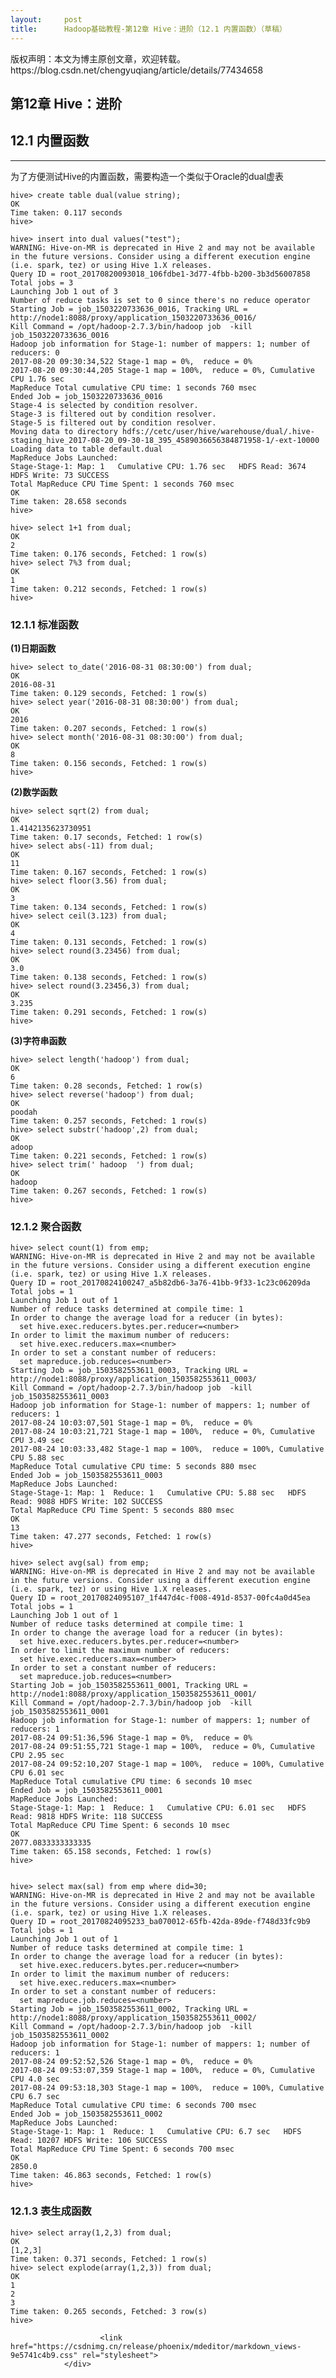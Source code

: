 ```yaml
---
layout:     post
title:      Hadoop基础教程-第12章 Hive：进阶（12.1 内置函数）（草稿）
---
```

<div id="article_content" class="article_content clearfix csdn-tracking-statistics" data-pid="blog" data-mod="popu_307" data-dsm="post">
								<div class="article-copyright">
					版权声明：本文为博主原创文章，欢迎转载。					https://blog.csdn.net/chengyuqiang/article/details/77434658				</div>
								            <div id="content_views" class="markdown_views prism-atom-one-dark">
							<!-- flowchart 箭头图标 勿删 -->
							<svg xmlns="http://www.w3.org/2000/svg" style="display: none;"><path stroke-linecap="round" d="M5,0 0,2.5 5,5z" id="raphael-marker-block" style="-webkit-tap-highlight-color: rgba(0, 0, 0, 0);"></path></svg>
							<h2 id="第12章-hive进阶">第12章 Hive：进阶</h2>



<h2 id="121-内置函数">12.1 内置函数</h2>

<hr>

<p>为了方便测试Hive的内置函数，需要构造一个类似于Oracle的dual虚表</p>



<pre class="prettyprint"><code class=" hljs cs">hive&gt; create table dual(<span class="hljs-keyword">value</span> <span class="hljs-keyword">string</span>);
OK
Time taken: <span class="hljs-number">0.117</span> seconds
hive&gt;</code></pre>



<pre class="prettyprint"><code class=" hljs vhdl">hive&gt; insert into dual values(<span class="hljs-string">"test"</span>);
WARNING: Hive-<span class="hljs-keyword">on</span>-MR <span class="hljs-keyword">is</span> deprecated <span class="hljs-keyword">in</span> Hive <span class="hljs-number">2</span> <span class="hljs-keyword">and</span> may <span class="hljs-keyword">not</span> be available <span class="hljs-keyword">in</span> the future versions. Consider using a different execution engine (i.e. spark, tez) <span class="hljs-keyword">or</span> using Hive <span class="hljs-number">1.</span>X releases.
Query ID = root_20170820093018_106fdbe1-<span class="hljs-number">3</span>d77-<span class="hljs-number">4</span>fbb-b200-<span class="hljs-number">3</span>b3d56007858
Total jobs = <span class="hljs-number">3</span>
Launching Job <span class="hljs-number">1</span> <span class="hljs-keyword">out</span> <span class="hljs-keyword">of</span> <span class="hljs-number">3</span>
Number <span class="hljs-keyword">of</span> reduce tasks <span class="hljs-keyword">is</span> set <span class="hljs-keyword">to</span> <span class="hljs-number">0</span> since there<span class="hljs-attribute">'s</span> no reduce operator
Starting Job = job_1503220733636_0016, Tracking URL = http://node1:<span class="hljs-number">8088</span>/proxy/application_1503220733636_0016/
Kill Command = /opt/hadoop-<span class="hljs-number">2.7</span><span class="hljs-number">.3</span>/bin/hadoop job  -kill job_1503220733636_0016
Hadoop job information <span class="hljs-keyword">for</span> Stage-<span class="hljs-number">1</span>: number <span class="hljs-keyword">of</span> mappers: <span class="hljs-number">1</span>; number <span class="hljs-keyword">of</span> reducers: <span class="hljs-number">0</span>
<span class="hljs-number">2017</span>-<span class="hljs-number">08</span>-<span class="hljs-number">20</span> <span class="hljs-number">09</span>:<span class="hljs-number">30</span>:<span class="hljs-number">34</span>,<span class="hljs-number">522</span> Stage-<span class="hljs-number">1</span> <span class="hljs-keyword">map</span> = <span class="hljs-number">0</span>%,  reduce = <span class="hljs-number">0</span>%
<span class="hljs-number">2017</span>-<span class="hljs-number">08</span>-<span class="hljs-number">20</span> <span class="hljs-number">09</span>:<span class="hljs-number">30</span>:<span class="hljs-number">44</span>,<span class="hljs-number">205</span> Stage-<span class="hljs-number">1</span> <span class="hljs-keyword">map</span> = <span class="hljs-number">100</span>%,  reduce = <span class="hljs-number">0</span>%, Cumulative CPU <span class="hljs-number">1.76</span> sec
MapReduce Total cumulative CPU <span class="hljs-typename">time</span>: <span class="hljs-number">1</span> seconds <span class="hljs-number">760</span> msec
Ended Job = job_1503220733636_0016
Stage-<span class="hljs-number">4</span> <span class="hljs-keyword">is</span> selected by condition resolver.
Stage-<span class="hljs-number">3</span> <span class="hljs-keyword">is</span> filtered <span class="hljs-keyword">out</span> by condition resolver.
Stage-<span class="hljs-number">5</span> <span class="hljs-keyword">is</span> filtered <span class="hljs-keyword">out</span> by condition resolver.
Moving data <span class="hljs-keyword">to</span> directory hdfs://cetc/user/hive/warehouse/dual/.hive-staging_hive_2017-<span class="hljs-number">08</span>-<span class="hljs-number">20</span>_09-<span class="hljs-number">30</span>-<span class="hljs-number">18</span>_395_4589036656384871958-<span class="hljs-number">1</span>/-ext-<span class="hljs-number">10000</span>
Loading data <span class="hljs-keyword">to</span> table <span class="hljs-keyword">default</span>.dual
MapReduce Jobs Launched: 
Stage-Stage-<span class="hljs-number">1</span>: <span class="hljs-keyword">Map</span>: <span class="hljs-number">1</span>   Cumulative CPU: <span class="hljs-number">1.76</span> sec   HDFS Read: <span class="hljs-number">3674</span> HDFS Write: <span class="hljs-number">73</span> SUCCESS
Total MapReduce CPU <span class="hljs-typename">Time</span> Spent: <span class="hljs-number">1</span> seconds <span class="hljs-number">760</span> msec
OK
<span class="hljs-typename">Time</span> taken: <span class="hljs-number">28.658</span> seconds
hive&gt;</code></pre>



<pre class="prettyprint"><code class=" hljs cs">hive&gt; <span class="hljs-keyword">select</span> <span class="hljs-number">1</span>+<span class="hljs-number">1</span> <span class="hljs-keyword">from</span> dual;
OK
<span class="hljs-number">2</span>
Time taken: <span class="hljs-number">0.176</span> seconds, Fetched: <span class="hljs-number">1</span> row(s)
hive&gt; <span class="hljs-keyword">select</span> <span class="hljs-number">7</span>%<span class="hljs-number">3</span> <span class="hljs-keyword">from</span> dual;
OK
<span class="hljs-number">1</span>
Time taken: <span class="hljs-number">0.212</span> seconds, Fetched: <span class="hljs-number">1</span> row(s)
hive&gt;</code></pre>



<h3 id="1211-标准函数">12.1.1 标准函数</h3>

<p><strong>(1)日期函数</strong></p>



<pre class="prettyprint"><code class=" hljs cs">hive&gt; <span class="hljs-keyword">select</span> to_date(<span class="hljs-string">'2016-08-31 08:30:00'</span>) <span class="hljs-keyword">from</span> dual;
OK
<span class="hljs-number">2016</span>-<span class="hljs-number">08</span>-<span class="hljs-number">31</span>
Time taken: <span class="hljs-number">0.129</span> seconds, Fetched: <span class="hljs-number">1</span> row(s) 
hive&gt; <span class="hljs-keyword">select</span> year(<span class="hljs-string">'2016-08-31 08:30:00'</span>) <span class="hljs-keyword">from</span> dual;
OK
<span class="hljs-number">2016</span>
Time taken: <span class="hljs-number">0.207</span> seconds, Fetched: <span class="hljs-number">1</span> row(s)
hive&gt; <span class="hljs-keyword">select</span> month(<span class="hljs-string">'2016-08-31 08:30:00'</span>) <span class="hljs-keyword">from</span> dual;
OK
<span class="hljs-number">8</span>
Time taken: <span class="hljs-number">0.156</span> seconds, Fetched: <span class="hljs-number">1</span> row(s)
hive&gt; </code></pre>

<p><strong>(2)数学函数</strong></p>



<pre class="prettyprint"><code class=" hljs vbscript">hive&gt; <span class="hljs-keyword">select</span> sqrt(<span class="hljs-number">2</span>) from dual;
OK
<span class="hljs-number">1.4142135623730951</span>
<span class="hljs-built_in">Time</span> taken: <span class="hljs-number">0.17</span> seconds, Fetched: <span class="hljs-number">1</span> row(s) 
hive&gt; <span class="hljs-keyword">select</span> <span class="hljs-built_in">abs</span>(-<span class="hljs-number">11</span>) from dual;
OK
<span class="hljs-number">11</span>
<span class="hljs-built_in">Time</span> taken: <span class="hljs-number">0.167</span> seconds, Fetched: <span class="hljs-number">1</span> row(s)
hive&gt; <span class="hljs-keyword">select</span> floor(<span class="hljs-number">3.56</span>) from dual;
OK
<span class="hljs-number">3</span>
<span class="hljs-built_in">Time</span> taken: <span class="hljs-number">0.134</span> seconds, Fetched: <span class="hljs-number">1</span> row(s)
hive&gt; <span class="hljs-keyword">select</span> ceil(<span class="hljs-number">3.123</span>) from dual;
OK
<span class="hljs-number">4</span>
<span class="hljs-built_in">Time</span> taken: <span class="hljs-number">0.131</span> seconds, Fetched: <span class="hljs-number">1</span> row(s)
hive&gt; <span class="hljs-keyword">select</span> <span class="hljs-built_in">round</span>(<span class="hljs-number">3.23456</span>) from dual;
OK
<span class="hljs-number">3.0</span>
<span class="hljs-built_in">Time</span> taken: <span class="hljs-number">0.138</span> seconds, Fetched: <span class="hljs-number">1</span> row(s)
hive&gt; <span class="hljs-keyword">select</span> <span class="hljs-built_in">round</span>(<span class="hljs-number">3.23456</span>,<span class="hljs-number">3</span>) from dual;
OK
<span class="hljs-number">3.235</span>
<span class="hljs-built_in">Time</span> taken: <span class="hljs-number">0.291</span> seconds, Fetched: <span class="hljs-number">1</span> row(s)
hive&gt;</code></pre>

<p><strong>(3)字符串函数</strong></p>



<pre class="prettyprint"><code class=" hljs oxygene">hive&gt; <span class="hljs-keyword">select</span> length(<span class="hljs-string">'hadoop'</span>) <span class="hljs-keyword">from</span> dual;
OK
<span class="hljs-number">6</span>
Time taken: <span class="hljs-number">0.28</span> seconds, Fetched: <span class="hljs-number">1</span> row(s)
hive&gt; <span class="hljs-keyword">select</span> <span class="hljs-keyword">reverse</span>(<span class="hljs-string">'hadoop'</span>) <span class="hljs-keyword">from</span> dual;
OK
poodah
Time taken: <span class="hljs-number">0.257</span> seconds, Fetched: <span class="hljs-number">1</span> row(s)
hive&gt; <span class="hljs-keyword">select</span> substr(<span class="hljs-string">'hadoop'</span>,<span class="hljs-number">2</span>) <span class="hljs-keyword">from</span> dual;
OK
adoop
Time taken: <span class="hljs-number">0.221</span> seconds, Fetched: <span class="hljs-number">1</span> row(s)
hive&gt; <span class="hljs-keyword">select</span> trim(<span class="hljs-string">' hadoop  '</span>) <span class="hljs-keyword">from</span> dual;
OK
hadoop
Time taken: <span class="hljs-number">0.267</span> seconds, Fetched: <span class="hljs-number">1</span> row(s)
hive&gt;</code></pre>



<h3 id="1212-聚合函数">12.1.2 聚合函数</h3>



<pre class="prettyprint"><code class=" hljs oxygene">hive&gt; <span class="hljs-keyword">select</span> count(<span class="hljs-number">1</span>) <span class="hljs-keyword">from</span> emp;
WARNING: Hive-<span class="hljs-keyword">on</span>-MR <span class="hljs-keyword">is</span> <span class="hljs-keyword">deprecated</span> <span class="hljs-keyword">in</span> Hive <span class="hljs-number">2</span> <span class="hljs-keyword">and</span> may <span class="hljs-keyword">not</span> be available <span class="hljs-keyword">in</span> the <span class="hljs-keyword">future</span> versions. Consider <span class="hljs-keyword">using</span> a different execution engine (i.e. spark, tez) <span class="hljs-keyword">or</span> <span class="hljs-keyword">using</span> Hive <span class="hljs-number">1</span>.X releases.
Query ID = root_20170824100247_a5b82db6-<span class="hljs-number">3</span>a76-<span class="hljs-number">41</span>bb-<span class="hljs-number">9</span>f33-<span class="hljs-number">1</span>c23c06209da
Total jobs = <span class="hljs-number">1</span>
Launching Job <span class="hljs-number">1</span> <span class="hljs-keyword">out</span> <span class="hljs-keyword">of</span> <span class="hljs-number">1</span>
Number <span class="hljs-keyword">of</span> reduce tasks determined at compile time: <span class="hljs-number">1</span>
<span class="hljs-keyword">In</span> <span class="hljs-keyword">order</span> <span class="hljs-keyword">to</span> change the average load <span class="hljs-keyword">for</span> a reducer (<span class="hljs-keyword">in</span> bytes):
  <span class="hljs-keyword">set</span> hive.exec.reducers.bytes.per.reducer=&lt;number&gt;
<span class="hljs-keyword">In</span> <span class="hljs-keyword">order</span> <span class="hljs-keyword">to</span> limit the maximum number <span class="hljs-keyword">of</span> reducers:
  <span class="hljs-keyword">set</span> hive.exec.reducers.max=&lt;number&gt;
<span class="hljs-keyword">In</span> <span class="hljs-keyword">order</span> <span class="hljs-keyword">to</span> <span class="hljs-keyword">set</span> a constant number <span class="hljs-keyword">of</span> reducers:
  <span class="hljs-keyword">set</span> mapreduce.job.reduces=&lt;number&gt;
Starting Job = job_1503582553611_0003, Tracking URL = http:<span class="hljs-comment">//node1:8088/proxy/application_1503582553611_0003/</span>
Kill Command = /opt/hadoop-<span class="hljs-number">2.7</span>.<span class="hljs-number">3</span>/bin/hadoop job  -kill job_1503582553611_0003
Hadoop job information <span class="hljs-keyword">for</span> Stage-<span class="hljs-number">1</span>: number <span class="hljs-keyword">of</span> mappers: <span class="hljs-number">1</span>; number <span class="hljs-keyword">of</span> reducers: <span class="hljs-number">1</span>
<span class="hljs-number">2017</span>-<span class="hljs-number">08</span>-<span class="hljs-number">24</span> <span class="hljs-number">10</span>:<span class="hljs-number">03</span>:<span class="hljs-number">07</span>,<span class="hljs-number">501</span> Stage-<span class="hljs-number">1</span> map = <span class="hljs-number">0</span>%,  reduce = <span class="hljs-number">0</span>%
<span class="hljs-number">2017</span>-<span class="hljs-number">08</span>-<span class="hljs-number">24</span> <span class="hljs-number">10</span>:<span class="hljs-number">03</span>:<span class="hljs-number">21</span>,<span class="hljs-number">721</span> Stage-<span class="hljs-number">1</span> map = <span class="hljs-number">100</span>%,  reduce = <span class="hljs-number">0</span>%, Cumulative CPU <span class="hljs-number">3.49</span> sec
<span class="hljs-number">2017</span>-<span class="hljs-number">08</span>-<span class="hljs-number">24</span> <span class="hljs-number">10</span>:<span class="hljs-number">03</span>:<span class="hljs-number">33</span>,<span class="hljs-number">482</span> Stage-<span class="hljs-number">1</span> map = <span class="hljs-number">100</span>%,  reduce = <span class="hljs-number">100</span>%, Cumulative CPU <span class="hljs-number">5.88</span> sec
MapReduce Total cumulative CPU time: <span class="hljs-number">5</span> seconds <span class="hljs-number">880</span> msec
Ended Job = job_1503582553611_0003
MapReduce Jobs Launched: 
Stage-Stage-<span class="hljs-number">1</span>: Map: <span class="hljs-number">1</span>  Reduce: <span class="hljs-number">1</span>   Cumulative CPU: <span class="hljs-number">5.88</span> sec   HDFS <span class="hljs-keyword">Read</span>: <span class="hljs-number">9088</span> HDFS <span class="hljs-keyword">Write</span>: <span class="hljs-number">102</span> SUCCESS
Total MapReduce CPU Time Spent: <span class="hljs-number">5</span> seconds <span class="hljs-number">880</span> msec
OK
<span class="hljs-number">13</span>
Time taken: <span class="hljs-number">47.277</span> seconds, Fetched: <span class="hljs-number">1</span> row(s)
hive&gt;</code></pre>

<pre class="prettyprint"><code class=" hljs oxygene">hive&gt; <span class="hljs-keyword">select</span> avg(sal) <span class="hljs-keyword">from</span> emp;
WARNING: Hive-<span class="hljs-keyword">on</span>-MR <span class="hljs-keyword">is</span> <span class="hljs-keyword">deprecated</span> <span class="hljs-keyword">in</span> Hive <span class="hljs-number">2</span> <span class="hljs-keyword">and</span> may <span class="hljs-keyword">not</span> be available <span class="hljs-keyword">in</span> the <span class="hljs-keyword">future</span> versions. Consider <span class="hljs-keyword">using</span> a different execution engine (i.e. spark, tez) <span class="hljs-keyword">or</span> <span class="hljs-keyword">using</span> Hive <span class="hljs-number">1</span>.X releases.
Query ID = root_20170824095107_1f447d4c-f008-<span class="hljs-number">491</span>d-<span class="hljs-number">8537</span>-<span class="hljs-number">00</span>fc4a0d45ea
Total jobs = <span class="hljs-number">1</span>
Launching Job <span class="hljs-number">1</span> <span class="hljs-keyword">out</span> <span class="hljs-keyword">of</span> <span class="hljs-number">1</span>
Number <span class="hljs-keyword">of</span> reduce tasks determined at compile time: <span class="hljs-number">1</span>
<span class="hljs-keyword">In</span> <span class="hljs-keyword">order</span> <span class="hljs-keyword">to</span> change the average load <span class="hljs-keyword">for</span> a reducer (<span class="hljs-keyword">in</span> bytes):
  <span class="hljs-keyword">set</span> hive.exec.reducers.bytes.per.reducer=&lt;number&gt;
<span class="hljs-keyword">In</span> <span class="hljs-keyword">order</span> <span class="hljs-keyword">to</span> limit the maximum number <span class="hljs-keyword">of</span> reducers:
  <span class="hljs-keyword">set</span> hive.exec.reducers.max=&lt;number&gt;
<span class="hljs-keyword">In</span> <span class="hljs-keyword">order</span> <span class="hljs-keyword">to</span> <span class="hljs-keyword">set</span> a constant number <span class="hljs-keyword">of</span> reducers:
  <span class="hljs-keyword">set</span> mapreduce.job.reduces=&lt;number&gt;
Starting Job = job_1503582553611_0001, Tracking URL = http:<span class="hljs-comment">//node1:8088/proxy/application_1503582553611_0001/</span>
Kill Command = /opt/hadoop-<span class="hljs-number">2.7</span>.<span class="hljs-number">3</span>/bin/hadoop job  -kill job_1503582553611_0001
Hadoop job information <span class="hljs-keyword">for</span> Stage-<span class="hljs-number">1</span>: number <span class="hljs-keyword">of</span> mappers: <span class="hljs-number">1</span>; number <span class="hljs-keyword">of</span> reducers: <span class="hljs-number">1</span>
<span class="hljs-number">2017</span>-<span class="hljs-number">08</span>-<span class="hljs-number">24</span> <span class="hljs-number">09</span>:<span class="hljs-number">51</span>:<span class="hljs-number">36</span>,<span class="hljs-number">596</span> Stage-<span class="hljs-number">1</span> map = <span class="hljs-number">0</span>%,  reduce = <span class="hljs-number">0</span>%
<span class="hljs-number">2017</span>-<span class="hljs-number">08</span>-<span class="hljs-number">24</span> <span class="hljs-number">09</span>:<span class="hljs-number">51</span>:<span class="hljs-number">55</span>,<span class="hljs-number">721</span> Stage-<span class="hljs-number">1</span> map = <span class="hljs-number">100</span>%,  reduce = <span class="hljs-number">0</span>%, Cumulative CPU <span class="hljs-number">2.95</span> sec
<span class="hljs-number">2017</span>-<span class="hljs-number">08</span>-<span class="hljs-number">24</span> <span class="hljs-number">09</span>:<span class="hljs-number">52</span>:<span class="hljs-number">10</span>,<span class="hljs-number">207</span> Stage-<span class="hljs-number">1</span> map = <span class="hljs-number">100</span>%,  reduce = <span class="hljs-number">100</span>%, Cumulative CPU <span class="hljs-number">6.01</span> sec
MapReduce Total cumulative CPU time: <span class="hljs-number">6</span> seconds <span class="hljs-number">10</span> msec
Ended Job = job_1503582553611_0001
MapReduce Jobs Launched: 
Stage-Stage-<span class="hljs-number">1</span>: Map: <span class="hljs-number">1</span>  Reduce: <span class="hljs-number">1</span>   Cumulative CPU: <span class="hljs-number">6.01</span> sec   HDFS <span class="hljs-keyword">Read</span>: <span class="hljs-number">9818</span> HDFS <span class="hljs-keyword">Write</span>: <span class="hljs-number">118</span> SUCCESS
Total MapReduce CPU Time Spent: <span class="hljs-number">6</span> seconds <span class="hljs-number">10</span> msec
OK
<span class="hljs-number">2077.0833333333335</span>
Time taken: <span class="hljs-number">65.158</span> seconds, Fetched: <span class="hljs-number">1</span> row(s)
hive&gt;</code></pre>



<pre class="prettyprint"><code class=" hljs oxygene">
hive&gt; <span class="hljs-keyword">select</span> max(sal) <span class="hljs-keyword">from</span> emp <span class="hljs-keyword">where</span> did=<span class="hljs-number">30</span>;
WARNING: Hive-<span class="hljs-keyword">on</span>-MR <span class="hljs-keyword">is</span> <span class="hljs-keyword">deprecated</span> <span class="hljs-keyword">in</span> Hive <span class="hljs-number">2</span> <span class="hljs-keyword">and</span> may <span class="hljs-keyword">not</span> be available <span class="hljs-keyword">in</span> the <span class="hljs-keyword">future</span> versions. Consider <span class="hljs-keyword">using</span> a different execution engine (i.e. spark, tez) <span class="hljs-keyword">or</span> <span class="hljs-keyword">using</span> Hive <span class="hljs-number">1</span>.X releases.
Query ID = root_20170824095233_ba070012-<span class="hljs-number">65</span>fb-<span class="hljs-number">42</span>da-<span class="hljs-number">89</span>de-f748d33fc9b9
Total jobs = <span class="hljs-number">1</span>
Launching Job <span class="hljs-number">1</span> <span class="hljs-keyword">out</span> <span class="hljs-keyword">of</span> <span class="hljs-number">1</span>
Number <span class="hljs-keyword">of</span> reduce tasks determined at compile time: <span class="hljs-number">1</span>
<span class="hljs-keyword">In</span> <span class="hljs-keyword">order</span> <span class="hljs-keyword">to</span> change the average load <span class="hljs-keyword">for</span> a reducer (<span class="hljs-keyword">in</span> bytes):
  <span class="hljs-keyword">set</span> hive.exec.reducers.bytes.per.reducer=&lt;number&gt;
<span class="hljs-keyword">In</span> <span class="hljs-keyword">order</span> <span class="hljs-keyword">to</span> limit the maximum number <span class="hljs-keyword">of</span> reducers:
  <span class="hljs-keyword">set</span> hive.exec.reducers.max=&lt;number&gt;
<span class="hljs-keyword">In</span> <span class="hljs-keyword">order</span> <span class="hljs-keyword">to</span> <span class="hljs-keyword">set</span> a constant number <span class="hljs-keyword">of</span> reducers:
  <span class="hljs-keyword">set</span> mapreduce.job.reduces=&lt;number&gt;
Starting Job = job_1503582553611_0002, Tracking URL = http:<span class="hljs-comment">//node1:8088/proxy/application_1503582553611_0002/</span>
Kill Command = /opt/hadoop-<span class="hljs-number">2.7</span>.<span class="hljs-number">3</span>/bin/hadoop job  -kill job_1503582553611_0002
Hadoop job information <span class="hljs-keyword">for</span> Stage-<span class="hljs-number">1</span>: number <span class="hljs-keyword">of</span> mappers: <span class="hljs-number">1</span>; number <span class="hljs-keyword">of</span> reducers: <span class="hljs-number">1</span>
<span class="hljs-number">2017</span>-<span class="hljs-number">08</span>-<span class="hljs-number">24</span> <span class="hljs-number">09</span>:<span class="hljs-number">52</span>:<span class="hljs-number">52</span>,<span class="hljs-number">526</span> Stage-<span class="hljs-number">1</span> map = <span class="hljs-number">0</span>%,  reduce = <span class="hljs-number">0</span>%
<span class="hljs-number">2017</span>-<span class="hljs-number">08</span>-<span class="hljs-number">24</span> <span class="hljs-number">09</span>:<span class="hljs-number">53</span>:<span class="hljs-number">07</span>,<span class="hljs-number">359</span> Stage-<span class="hljs-number">1</span> map = <span class="hljs-number">100</span>%,  reduce = <span class="hljs-number">0</span>%, Cumulative CPU <span class="hljs-number">4.0</span> sec
<span class="hljs-number">2017</span>-<span class="hljs-number">08</span>-<span class="hljs-number">24</span> <span class="hljs-number">09</span>:<span class="hljs-number">53</span>:<span class="hljs-number">18</span>,<span class="hljs-number">303</span> Stage-<span class="hljs-number">1</span> map = <span class="hljs-number">100</span>%,  reduce = <span class="hljs-number">100</span>%, Cumulative CPU <span class="hljs-number">6.7</span> sec
MapReduce Total cumulative CPU time: <span class="hljs-number">6</span> seconds <span class="hljs-number">700</span> msec
Ended Job = job_1503582553611_0002
MapReduce Jobs Launched: 
Stage-Stage-<span class="hljs-number">1</span>: Map: <span class="hljs-number">1</span>  Reduce: <span class="hljs-number">1</span>   Cumulative CPU: <span class="hljs-number">6.7</span> sec   HDFS <span class="hljs-keyword">Read</span>: <span class="hljs-number">10207</span> HDFS <span class="hljs-keyword">Write</span>: <span class="hljs-number">106</span> SUCCESS
Total MapReduce CPU Time Spent: <span class="hljs-number">6</span> seconds <span class="hljs-number">700</span> msec
OK
<span class="hljs-number">2850.0</span>
Time taken: <span class="hljs-number">46.863</span> seconds, Fetched: <span class="hljs-number">1</span> row(s)
hive&gt;</code></pre>



<h3 id="1213-表生成函数">12.1.3 表生成函数</h3>



<pre class="prettyprint"><code class=" hljs vhdl">hive&gt; <span class="hljs-keyword">select</span> <span class="hljs-keyword">array</span>(<span class="hljs-number">1</span>,<span class="hljs-number">2</span>,<span class="hljs-number">3</span>) from dual;
OK
[<span class="hljs-number">1</span>,<span class="hljs-number">2</span>,<span class="hljs-number">3</span>]
<span class="hljs-typename">Time</span> taken: <span class="hljs-number">0.371</span> seconds, Fetched: <span class="hljs-number">1</span> row(s)
hive&gt; <span class="hljs-keyword">select</span> explode(<span class="hljs-keyword">array</span>(<span class="hljs-number">1</span>,<span class="hljs-number">2</span>,<span class="hljs-number">3</span>)) from dual;
OK
<span class="hljs-number">1</span>
<span class="hljs-number">2</span>
<span class="hljs-number">3</span>
<span class="hljs-typename">Time</span> taken: <span class="hljs-number">0.265</span> seconds, Fetched: <span class="hljs-number">3</span> row(s)
hive&gt;</code></pre>            </div>
						<link href="https://csdnimg.cn/release/phoenix/mdeditor/markdown_views-9e5741c4b9.css" rel="stylesheet">
                </div>